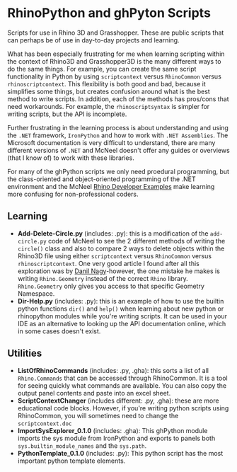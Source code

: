 # RhinoPython and ghPyton Scripts
Scripts for use in Rhino 3D and Grasshopper. These are public scripts that can perhaps be of use in day-to-day projects and learning. 

What has been especially frustrating for me when learning scripting within the context of Rhino3D and Grasshopper3D is the many different ways to do the same things. For example, you can create the same script functionality in Python by using `scriptcontext` versus `RhinoCommon` versus `rhinoscriptcontext`. This flexibility is both good and bad, because it simplifies some things, but creates confusion around what is the best method to write scripts. In addition, each of the methods has pros/cons that need workarounds. For example, the `rhinoscriptsyntax` is simpler for writing scripts, but the API is incomplete. 

Further frustrating in the learning process is about understanding and using the `.NET` framework, `IronPython` and how to work with `.NET Assemblies`. The Microsoft documentation is very difficult to understand, there are many different versions of `.NET` and McNeel doesn't offer any guides or overviews (that I know of) to work with these libraries. 

For many of the ghPython scripts we only need proedural programming, but the class-oriented and object-oriented programming of the .NET environment and the McNeel [Rhino Developer Examples](https://github.com/mcneel/rhino-developer-samples/tree/5c8ac43e6d679125f08b5713ff1ac311819acd49) make learning more confusing for non-professional coders.

## Learning
* __Add-Delete-Circle.py__ (includes: .py): this is a modification of the `add-circle.py` code of McNeel to see the 2 different methods of writing the `circle()` class and also to compare 2 ways to delete objects within the Rhino3D file using either `scriptcontext` versus `RhinoCommon` versus `rhinoscriptcontext`. One very good article I found after all this exploration was by [Danil Nagy](https://medium.com/generative-design/working-with-geometry-in-python-a256de7bb1b1)-however, the one mistake he makes is writing `Rhino.Geometry` instead of the correct `Rhino` library. `Rhino.Geometry` only gives you access to that specific Geometry Namespace.
* __Dir-Help.py__ (includes: .py): this is an example of how to use the builtin python functions `dir()` and `help()` when learning about new python or rhinopython modules while you're writing scripts. It can be used in your IDE as an alternative to looking up the API documentation online, which in some cases doesn't exist.

## Utilities
* __ListOfRhinoCommands__ (includes: .py, .gha): this sorts a list of all `Rhino.Commands` that can be accessed through RhinoCommon. It is a tool for seeing quickly what commands are available. You can also copy the output panel contents and paste into an excel sheet.
* __ScriptContextChanger__ (includes different: .py, .gha): these are more educational code blocks. However, if you're writing python scripts using RhinoCommon, you will sometimes need to change the `scriptcontext.doc`
* __ImportSysExplorer_0.1.0__ (includes: .gha): This ghPython module imports the sys module from IronPython and exports to panels both `sys.builtin_module_names` and the `sys.path`.
* __PythonTemplate_0.1.0__ (includes: .py): This python script has the most important python template elements.
